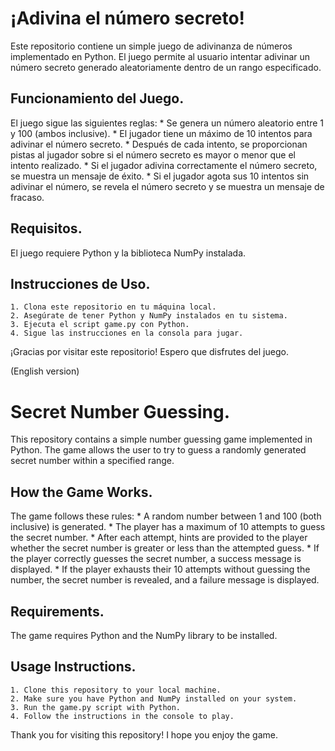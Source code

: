 # ¡Adivina el número secreto!
Este repositorio contiene un simple juego de adivinanza de números implementado en Python. El juego permite al usuario intentar adivinar un número secreto generado aleatoriamente dentro de un rango especificado.

## Funcionamiento del Juego.
El juego sigue las siguientes reglas:
    * Se genera un número aleatorio entre 1 y 100 (ambos inclusive).
    * El jugador tiene un máximo de 10 intentos para adivinar el número secreto.
    * Después de cada intento, se proporcionan pistas al jugador sobre si el número secreto es mayor o menor que el intento realizado.
    * Si el jugador adivina correctamente el número secreto, se muestra un mensaje de éxito.
    * Si el jugador agota sus 10 intentos sin adivinar el número, se revela el número secreto y se muestra un mensaje de fracaso.

## Requisitos.
El juego requiere Python y la biblioteca NumPy instalada.

## Instrucciones de Uso.
    1. Clona este repositorio en tu máquina local.
    2. Asegúrate de tener Python y NumPy instalados en tu sistema.
    3. Ejecuta el script game.py con Python.
    4. Sigue las instrucciones en la consola para jugar.
 

¡Gracias por visitar este repositorio! Espero que disfrutes del juego.





(English version)

# Secret Number Guessing.
This repository contains a simple number guessing game implemented in Python. The game allows the user to try to guess a randomly generated secret number within a specified range.

## How the Game Works.
The game follows these rules:
    * A random number between 1 and 100 (both inclusive) is generated.
    * The player has a maximum of 10 attempts to guess the secret number.
    * After each attempt, hints are provided to the player whether the secret number is greater or less than the attempted guess.
    * If the player correctly guesses the secret number, a success message is displayed.
    * If the player exhausts their 10 attempts without guessing the number, the secret number is revealed, and a failure message is displayed.

## Requirements.
The game requires Python and the NumPy library to be installed.

## Usage Instructions.
    1. Clone this repository to your local machine.
    2. Make sure you have Python and NumPy installed on your system.
    3. Run the game.py script with Python.
    4. Follow the instructions in the console to play.


Thank you for visiting this repository! I hope you enjoy the game.
